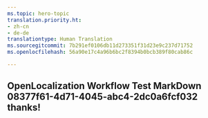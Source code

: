```yaml
---
ms.topic: hero-topic
translation.priority.ht:
- zh-cn
- de-de
translationtype: Human Translation
ms.sourcegitcommit: 7b291ef0106db11d273351f31d23e9c237d71752
ms.openlocfilehash: 56a90e17c4a96b6bc2f8394b0bcb389f80cab86c

---
```

## OpenLocalization Workflow Test MarkDown 08377f61-4d71-4045-abc4-2dc0a6fcf032 thanks!



<!--HONumber=Aug16_HO3-->


